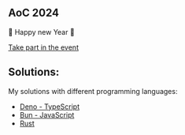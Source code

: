 ## AoC 2024

🎄 Happy new Year 🎄

[Take part in the event](https://adventofcode.com/2024)

## Solutions:

My solutions with different programming languages:

- [Deno - TypeScript](./deno)
- [Bun - JavaScript](./bun)
- [Rust](./rust)
